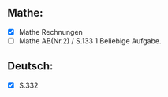 ## Mathe:
- [x] Mathe Rechnungen
- [ ] Mathe AB(Nr.2) / S.133 1 Beliebige Aufgabe.

## Deutsch:
- [x] S.332
